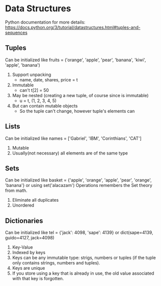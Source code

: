 # Data Structures

Python documentation for more details: https://docs.python.org/3/tutorial/datastructures.html#tuples-and-sequences

## Tuples
Can be initialized like fruits = ('orange', 'apple', 'pear', 'banana', 'kiwi', 'apple', 'banana')

1. Support unpacking
    * name, date, shares, price = t
2. Immutable
    * can't t[2] = 50
3. May be nested (creating a new tuple, of course since is immutable)
    * u = t, (1, 2, 3, 4, 5)
4. But can contain mutable objects
    * So the tuple can't change, however tuple's elements can


## Lists
Can be initialized like names = ['Gabriel', 'IBM', 'Corinthians', 'CAT']

1. Mutable
2. Usually(not necessary) all elements are of the same type

## Sets

Can be initialized like basket = {'apple', 'orange', 'apple', 'pear', 'orange', 'banana'} or using set('alacazam')
Operations remembers the Set theory from math.

1. Eliminate all duplicates
2. Unordered

## Dictionaries

Can be initialized like tel = {'jack': 4098, 'sape': 4139} or dict(sape=4139, guido=4127, jack=4098)

1. Key-Value
2. Indexed by keys
3. Keys can be any immutable type: strigs, numbers or tuples (if the tuple only contains strings, numbers and tuples).
4. Keys are unique
5. If you store using a key that is already in use, the old value associated with that key is forgotten.